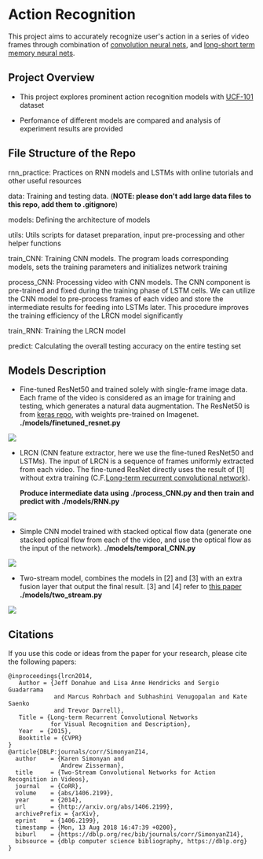 # Action Recognition

This project aims to accurately recognize user's action in a series of video frames through combination of [convolution neural nets](https://en.wikipedia.org/wiki/Convolutional_neural_network), and [long-short term memory neural nets](https://en.wikipedia.org/wiki/Long_short-term_memory).

## Project Overview

- This project explores prominent action recognition models with [UCF-101](http://crcv.ucf.edu/data/UCF101.php) dataset
    
- Perfomance of different models are compared and analysis of experiment results are provided


## File Structure of the Repo

rnn\_practice: 
    Practices on RNN models and LSTMs with online tutorials and other useful resources

data:
    Training and testing data. (**NOTE: please don't add large data files to this repo, add them to .gitignore**)

models:
    Defining the architecture of models

utils:
    Utils scripts for dataset preparation, input pre-processing and other helper functions 
    
train_CNN:
    Training CNN models. The program loads corresponding models, sets the training parameters and initializes network training

process_CNN:
    Processing video with CNN models. The CNN component is pre-trained and fixed during the training phase of LSTM cells. We can utilize the CNN model to pre-process frames of each video and store the intermediate results for feeding into LSTMs later. This procedure improves the training efficiency of the LRCN model significantly
    
    

train_RNN:
    Training the LRCN model
   
predict:
    Calculating the overall testing accuracy on the entire testing set
    
 

## Models Description

- Fine-tuned ResNet50 and trained solely with single-frame image data. Each frame of the video is considered as an image for training and testing, which generates a natural data augmentation.
   The ResNet50 is from [keras repo](https://github.com/fchollet/deep-learning-models), with weights 
   pre-trained on Imagenet. **./models/finetuned_resnet.py** 
   
![](https://github.com/woodfrog/ActionRecognition/blob/master/readme_imgs/finetuned_resnet.png?raw=true)   

- LRCN (CNN feature extractor, here we use the fine-tuned ResNet50 and LSTMs). The input of LRCN is a sequence of frames uniformly extracted from each video. The fine-tuned ResNet directly uses the result of [1] without extra training (C.F.[Long-term recurrent
   convolutional network](http://www.cv-foundation.org/openaccess/content_cvpr_2015/papers/Donahue_Long-Term_Recurrent_Convolutional_2015_CVPR_paper.pdf)).
   
   **Produce intermediate data using ./process_CNN.py and then train and predict with ./models/RNN.py**
    
![](https://github.com/woodfrog/ActionRecognition/blob/master/readme_imgs/LRCN.png?raw=true)
   
   
- Simple CNN model trained with stacked optical flow data (generate one stacked optical flow from each of the video, and use the optical flow as the input of the network). **./models/temporal_CNN.py**
   
![](https://github.com/woodfrog/ActionRecognition/blob/master/readme_imgs/CNN_optical_flow.png?raw=true)

- Two-stream model, combines the models in [2] and [3] with an extra fusion layer that
   output the final result. [3] and [4] refer to [this paper](http://papers.nips.cc/paper/5353-two-stream-convolutional-networks-for-action-recognition-in-videos.pdf)
   **./models/two_stream.py**

![](https://github.com/woodfrog/ActionRecognition/blob/master/readme_imgs/two_stream_model.png?raw=true)

## Citations
If you use this code or ideas from the paper for your research, please cite the following papers:
```
@inproceedings{lrcn2014,
   Author = {Jeff Donahue and Lisa Anne Hendricks and Sergio Guadarrama
             and Marcus Rohrbach and Subhashini Venugopalan and Kate Saenko
             and Trevor Darrell},
   Title = {Long-term Recurrent Convolutional Networks
            for Visual Recognition and Description},
   Year  = {2015},
   Booktitle = {CVPR}
}
@article{DBLP:journals/corr/SimonyanZ14,
  author    = {Karen Simonyan and
               Andrew Zisserman},
  title     = {Two-Stream Convolutional Networks for Action Recognition in Videos},
  journal   = {CoRR},
  volume    = {abs/1406.2199},
  year      = {2014},
  url       = {http://arxiv.org/abs/1406.2199},
  archivePrefix = {arXiv},
  eprint    = {1406.2199},
  timestamp = {Mon, 13 Aug 2018 16:47:39 +0200},
  biburl    = {https://dblp.org/rec/bib/journals/corr/SimonyanZ14},
  bibsource = {dblp computer science bibliography, https://dblp.org}
}
```
